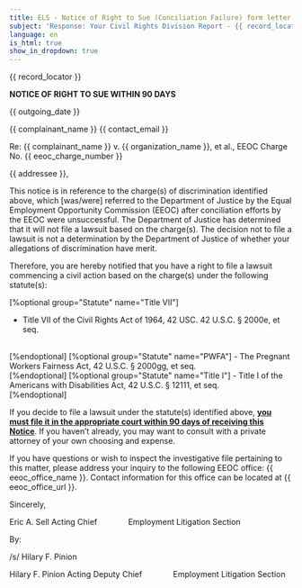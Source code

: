 ```yaml
---
title: ELS - Notice of Right to Sue (Conciliation Failure) form letter
subject: 'Response: Your Civil Rights Division Report - {{ record_locator }} from the {{ section_name }} Section'
language: en
is_html: true
show_in_dropdown: true
---
```


{{ record_locator }}

**NOTICE OF RIGHT TO SUE WITHIN 90 DAYS**

{{ outgoing_date }}

{{ complainant_name }}
{{ contact_email }}

Re: {{ complainant_name }} v. {{ organization_name }}, et al.,
EEOC Charge No. {{ eeoc_charge_number }}

{{ addressee }},         

This notice is in reference to the charge(s) of discrimination identified above, which \[was/were\] referred to the Department of Justice by the Equal Employment Opportunity Commission (EEOC) after conciliation efforts by the EEOC were unsuccessful. The Department of Justice has determined that it will not file a lawsuit based on the charge(s). The decision not to file a lawsuit is not a determination by the Department of Justice of whether your allegations of discrimination have merit.

Therefore, you are hereby notified that you have a right to file a lawsuit commencing a civil action based on the charge(s) under the following statute(s):         

[%optional group="Statute" name="Title VII"]
- Title VII of the Civil Rights Act of 1964, 42 USC. 42 U.S.C. § 2000e, et seq.
<br/>
[%endoptional]
[%optional group="Statute" name="PWFA"]
- The Pregnant Workers Fairness Act, 42 U.S.C. § 2000gg, et seq.
<br/>
[%endoptional]
[%optional group="Statute" name="Title I"]
- Title I of the Americans with Disabilities Act, 42 U.S.C. § 12111, et seq.
<br/>
[%endoptional]

If you decide to file a lawsuit under the statute(s) identified above, **<u>you must file it in the appropriate court within 90 days of receiving this Notice</u>**. If you haven’t already, you may want to consult with a private attorney of your own choosing and expense. 

If you have questions or wish to inspect the investigative file pertaining to this matter, please address your inquiry to the following EEOC office: {{ eeoc_office_name }}. Contact information for this office can be located at {{ eeoc_office_url }}.

Sincerely,

Eric A. Sell
Acting Chief             
Employment Litigation Section

By:

/s/ Hilary F. Pinion

Hilary F. Pinion
Acting Deputy Chief             
Employment Litigation Section
